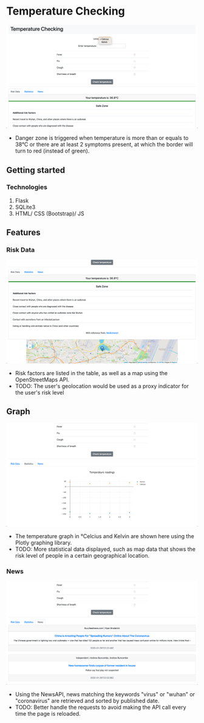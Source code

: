# Temperature Checking

![Main](documentation/images/Main.png)
* Danger zone is triggered when temperature is more than or equals to 38&deg;C or there are at least 2 symptoms present, at which the border will turn to red (instead of green).

## Getting started
### Technologies
1. Flask
2. SQLite3
3. HTML/ CSS (Bootstrap)/ JS

## Features
### Risk Data
![RiskData](documentation/images/RiskData.png)
* Risk factors are listed in the table, as well as a map using the OpenStreetMaps API.
* TODO: The user's geolocation would be used as a proxy indicator for the user's risk level

## Graph
![Graph](documentation/images/Graph.png)
* The temperature graph in &deg;Celcius and Kelvin are shown here using the Plotly graphing library.
* TODO: More statistical data displayed, such as map data that shows the risk level of people in a certain geographical location.

### News
![News](documentation/images/News.png)
* Using the NewsAPI, news matching the keywords "virus" or "wuhan" or "coronavirus" are retrieved and sorted by published date.
* TODO: Better handle the requests to avoid making the API call every time the page is reloaded.
